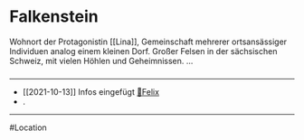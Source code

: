 # Falkenstein
Wohnort der Protagonistin [[Lina]], Gemeinschaft mehrerer ortsansässiger Individuen analog einem kleinen Dorf. Großer Felsen in der sächsischen Schweiz, mit vielen Höhlen und Geheimnissen.
...
#####
---
- [[2021-10-13]] Infos eingefügt [🐨Felix](Stuff/🐨Felix.md)
- .
---
#Location